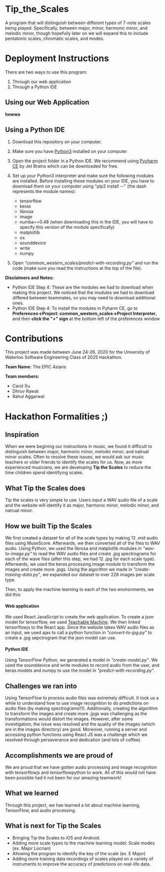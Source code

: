 # Tip_the_Scales

A program that will distinguish between different types of 7-note scales being played. Specifically, between major, minor, harmonic minor, and melodic minor, though hopefully later on we will expand this to include pentatonic scales, chromatic scales, and modes.

# Deployment Instructions

There are two ways to use this program:
1. Through our web application
2. Through a Python IDE

## Using our Web Application

**hewwo**

## Using a Python IDE

1. Download this repository on your computer.
2. Make sure you have [Python3](https://www.python.org/downloads/) installed on your computer
3. Open the project folder in a Python IDE. We recommend using [Pycharm CE](https://www.jetbrains.com/pycharm/download/#section=mac) by Jet Brains which can be downloaded for free.
4. Set up your Python3 interpreter and make sure the following modules are installed. Before installing these modules on your IDE, you have to download them on your computer using   "pip3 install --" (the dash represents the module names):
    - tensorflow
    - keras
    - librosa
    - image
    - numba==0.48 (when downloading this in the IDE, you will have to specify this version of the module specifically)
    - matplotlib
    - os
    - sounddevice
    - write
    - numpy

5. Open *"common_western_scales/predict-with-recording.py"* and run the code (make sure you read the instructions at the top of the file).

**Disclaimers and Notes:**
- Python IDE Step 4: These are the modules we had to download when making this project. We noticed that the modules we had to download differed between teammates, so you may need to download additional ones.
- Python IDE Step 4: To install the modules in Pyharm CE, go to **Preferences->Project: common_western_scales->Project Interpreter**, and then **click the "+" sign** at the bottom left of the preferences window

# Contributions

This project was made between June 24-26, 2020 for the University of Waterloo Software Engineering Class of 2025 Hackathon.

**Team Name:** The EPIC Asians

**Team members:**
- Carol Xu
- Dhruv Rawat
- Rahul Aggarwal

# Hackathon Formalities ;)

## Inspiration

When we were begining our instructions in music, we found it difficult to distinguish between major, harmonic minor, melodic minor, and natrual minor scales. Often to resolve these issues, we would ask our music teachers or older friends to identify the scales for us. Now, as more experienced musicians, we are developing **Tip the Scales** to reduce the time children spend identifying scales.

## What Tip the Scales does

Tip the scales is very simple to use. Users input a WAV audio file of a scale and the website will identify it as major, harmonic minor, melodic minor, and natrual minor.

## How we built Tip the Scales

We first created a dataset for all of the scale types by making 12 .mid audio files using MuseScore. Afterwards, we then converted all of the files to WAV audio. Using Python, we used the librosa and matplotlib modules in *"wav-to-image.py"* to read the WAV audio files and create .jpg spectrograms for each of the wave files (after this step, we had 12 .jpg for each scale type). Afterwards, we used the keras.processing.image module to transform the images and create more .jpgs. Using the algorithm we made in *"create-training-data.py"*, we expanded our dataset to over 228 images per scale type.

Then, to apply the machine learning to each of the two environments, we did this:

#### Web application

We used React JavaScript to create the web application. To create a json model for tensorflow, we used [Teachable Machine](https://teachablemachine.withgoogle.com). We then linked tensorflowjs to the React app. Since the website takes WAV audio files as an input, we used ajax to call a python function in *"convert-to-jpg.py"* to create a .jpg sepctrogram that the json model can use.

#### Python IDE

Using TensorFlow Python, we generated a model in *"create-model.py"*. We used the sounddevice and write modules to record audio from the user, and keras.models and numpy to use the model in *"predict-with-recording.py"*.

## Challenges we ran into

Using TensorFlow to process audio files was extremely difficult. It took us a while to understand how to use image recognition to do predictions on audio files (by making spectrograms!!!). Additionally, creating the algorithm to transform the images and create more .jpgs was challenging as the transformations would distort the images. However, after some investigation, the issue was resolved and the quality of the images (which are in the images directory) are good. Moreover, running a server and accessing python functions using React JS was a challenge which we resolved through perseverance and dedication (and lots of coffee).

## Accomplishments we are proud of

We are proud that we have gotten audio processing and image recognition with tensorflowjs and tensorflowpython to work. All of this would not have been possible had it not been for our amazing teamwork!

## What we learned

Through this project, we hae learned a lot about machine learning, TensorFlow, and audio processing.

## What is next for Tip the Scales

- Bringing Tip the Scales to iOS and Android.
- Adding more scale types to the machine learning model: Scale modes (ex. Major Locrian)
- Allowing the program to identify the key of the scale (ex. E Major)
- Adding more training data recordings of scales played on a variety of instruments to improve the accuracy of predictions on real-life data.
